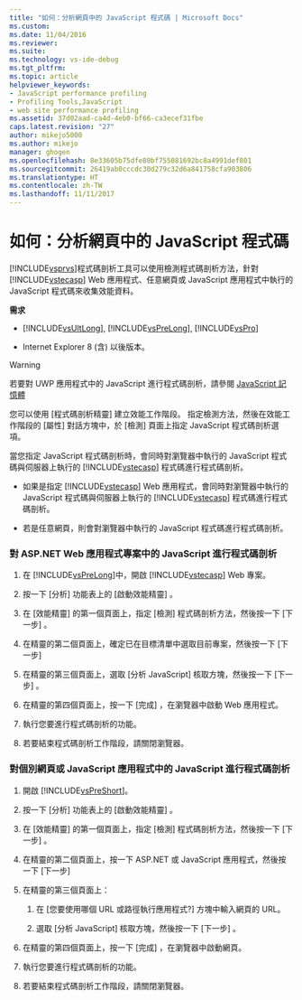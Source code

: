 ```yaml
---
title: "如何：分析網頁中的 JavaScript 程式碼 | Microsoft Docs"
ms.custom: 
ms.date: 11/04/2016
ms.reviewer: 
ms.suite: 
ms.technology: vs-ide-debug
ms.tgt_pltfrm: 
ms.topic: article
helpviewer_keywords:
- JavaScript performance profiling
- Profiling Tools,JavaScript
- web site performance profiling
ms.assetid: 37d02aad-ca4d-4eb0-bf66-ca3ecef31fbe
caps.latest.revision: "27"
author: mikejo5000
ms.author: mikejo
manager: ghogen
ms.openlocfilehash: 8e33605b75dfe80bf755081692bc8a4991def801
ms.sourcegitcommit: 26419ab0cccdc30d279c32d6a841758cfa903806
ms.translationtype: HT
ms.contentlocale: zh-TW
ms.lasthandoff: 11/11/2017
---
```

# <a name="how-to-profile-javascript-code-in-web-pages"></a>如何：分析網頁中的 JavaScript 程式碼
[!INCLUDE[vsprvs](../code-quality/includes/vsprvs_md.md)]程式碼剖析工具可以使用檢測程式碼剖析方法，針對 [!INCLUDE[vstecasp](../code-quality/includes/vstecasp_md.md)] Web 應用程式、任意網頁或 JavaScript 應用程式中執行的 JavaScript 程式碼來收集效能資料。  
  
 **需求**  
  
-   [!INCLUDE[vsUltLong](../code-quality/includes/vsultlong_md.md)], [!INCLUDE[vsPreLong](../code-quality/includes/vsprelong_md.md)], [!INCLUDE[vsPro](../code-quality/includes/vspro_md.md)]  
  
-   Internet Explorer 8 (含) 以後版本。  
  
> [!WARNING]
>  若要對 UWP 應用程式中的 JavaScript 進行程式碼剖析，請參閱 [JavaScript 記憶體](../profiling/javascript-memory.md) 
  
 您可以使用 [程式碼剖析精靈] 建立效能工作階段。 指定檢測方法，然後在效能工作階段的 [屬性] 對話方塊中，於 [檢測] 頁面上指定 JavaScript 程式碼剖析選項。  
  
 當您指定 JavaScript 程式碼剖析時，會同時對瀏覽器中執行的 JavaScript 程式碼與伺服器上執行的 [!INCLUDE[vstecasp](../code-quality/includes/vstecasp_md.md)] 程式碼進行程式碼剖析。  
  
-   如果是指定 [!INCLUDE[vstecasp](../code-quality/includes/vstecasp_md.md)] Web 應用程式，會同時對瀏覽器中執行的 JavaScript 程式碼與伺服器上執行的 [!INCLUDE[vstecasp](../code-quality/includes/vstecasp_md.md)] 程式碼進行程式碼剖析。  
  
-   若是任意網頁，則會對瀏覽器中執行的 JavaScript 程式碼進行程式碼剖析。  
  
### <a name="to-profile-javascript-in-an-aspnet-web-application-project"></a>對 ASP.NET Web 應用程式專案中的 JavaScript 進行程式碼剖析  
  
1.  在 [!INCLUDE[vsPreLong](../code-quality/includes/vsprelong_md.md)]中，開啟 [!INCLUDE[vstecasp](../code-quality/includes/vstecasp_md.md)] Web 專案。  
  
2.  按一下 [分析]  功能表上的 [啟動效能精靈] 。  
  
3.  在 [效能精靈] 的第一個頁面上，指定 [檢測]  程式碼剖析方法，然後按一下 [下一步] 。  
  
4.  在精靈的第二個頁面上，確定已在目標清單中選取目前專案，然後按一下 [下一步]   
  
5.  在精靈的第三個頁面上，選取 [分析 JavaScript]  核取方塊，然後按一下 [下一步] 。  
  
6.  在精靈的第四個頁面上，按一下 [完成]  ，在瀏覽器中啟動 Web 應用程式。  
  
7.  執行您要進行程式碼剖析的功能。  
  
8.  若要結束程式碼剖析工作階段，請關閉瀏覽器。  
  
### <a name="to-profile-javascript-in-individual-web-pages-or-a-javascript-applications"></a>對個別網頁或 JavaScript 應用程式中的 JavaScript 進行程式碼剖析  
  
1.  開啟 [!INCLUDE[vsPreShort](../code-quality/includes/vspreshort_md.md)]。  
  
2.  按一下 [分析]  功能表上的 [啟動效能精靈] 。  
  
3.  在 [效能精靈] 的第一個頁面上，指定 [檢測]  程式碼剖析方法，然後按一下 [下一步] 。  
  
4.  在精靈的第二個頁面上，按一下 ASP.NET 或 JavaScript 應用程式，然後按一下 [下一步]   
  
5.  在精靈的第三個頁面上：  
  
    1.  在 [您要使用哪個 URL 或路徑執行應用程式?]  方塊中輸入網頁的 URL。  
  
    2.  選取 [分析 JavaScript]  核取方塊，然後按一下 [下一步] 。  
  
6.  在精靈的第四個頁面上，按一下 [完成]  ，在瀏覽器中啟動網頁。  
  
7.  執行您要進行程式碼剖析的功能。  
  
8.  若要結束程式碼剖析工作階段，請關閉瀏覽器。